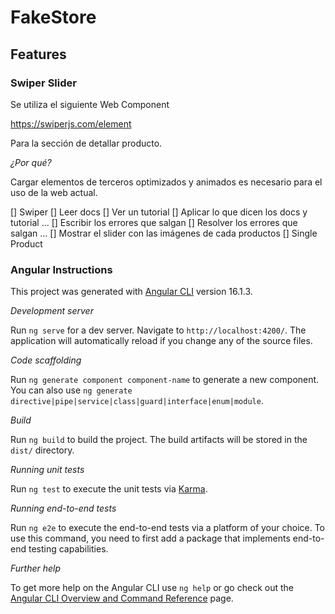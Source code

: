 # FakeStore

## Features

### Swiper Slider

Se utiliza el siguiente Web Component

https://swiperjs.com/element

Para la sección de detallar producto.

*¿Por qué?*

Cargar elementos de terceros optimizados y animados es necesario para el uso de la web actual.

[] Swiper
    [] Leer docs
    [] Ver un tutorial
    [] Aplicar lo que dicen los docs y tutorial
    ...
    [] Escribir los errores que salgan
    [] Resolver los errores que salgan
    ...
    [] Mostrar el slider con las imágenes de cada productos
[] Single Product

### Angular Instructions

This project was generated with [Angular CLI](https://github.com/angular/angular-cli) version 16.1.3.

*Development server*

Run `ng serve` for a dev server. Navigate to `http://localhost:4200/`. The application will automatically reload if you change any of the source files.

*Code scaffolding*

Run `ng generate component component-name` to generate a new component. You can also use `ng generate directive|pipe|service|class|guard|interface|enum|module`.

 *Build*

Run `ng build` to build the project. The build artifacts will be stored in the `dist/` directory.

 *Running unit tests*

Run `ng test` to execute the unit tests via [Karma](https://karma-runner.github.io).

 *Running end-to-end tests*

Run `ng e2e` to execute the end-to-end tests via a platform of your choice. To use this command, you need to first add a package that implements end-to-end testing capabilities.

*Further help*

To get more help on the Angular CLI use `ng help` or go check out the [Angular CLI Overview and Command Reference](https://angular.io/cli) page.
